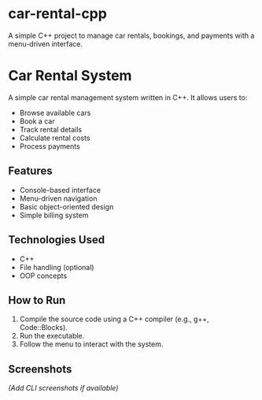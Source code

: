 # car-rental-cpp
A simple C++ project to manage car rentals, bookings, and payments with a menu-driven interface.
# Car Rental System

A simple car rental management system written in C++. It allows users to:

- Browse available cars
- Book a car
- Track rental details
- Calculate rental costs
- Process payments

## Features

- Console-based interface
- Menu-driven navigation
- Basic object-oriented design
- Simple billing system

## Technologies Used

- C++
- File handling (optional)
- OOP concepts

## How to Run

1. Compile the source code using a C++ compiler (e.g., g++, Code::Blocks).
2. Run the executable.
3. Follow the menu to interact with the system.

## Screenshots

_(Add CLI screenshots if available)_
